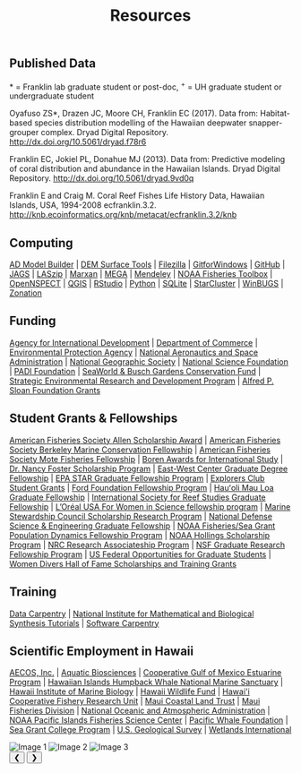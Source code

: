 <!DOCTYPE html>
<html lang="en">
<head>
    <meta charset="UTF-8">
    <meta name="viewport" content="width=device-width, initial-scale=1.0">
    <title>Resources</title>

<link rel="stylesheet" href="/css/resources.css">
</head>
<header>
    <h1>Resources</h1>
  </header>

<div class="resources-page">
  <section class="hero">
    <h1>Published Data</h1>
    <p>
      &ast; = Franklin lab graduate student or post-doc, <sup>+</sup> = UH graduate student or undergraduate student
    </p>
    <div class="citation">
      <p>
        Oyafuso ZS*, Drazen JC, Moore CH, Franklin EC (2017). Data from: Habitat-based species
        distribution modelling of the Hawaiian deepwater snapper-grouper complex. Dryad Digital
        Repository. <a href="http://dx.doi.org/10.5061/dryad.f78r6">http://dx.doi.org/10.5061/dryad.f78r6</a>
      </p>
      <p>
        Franklin EC, Jokiel PL, Donahue MJ (2013). Data from: Predictive modeling of coral
        distribution and abundance in the Hawaiian Islands. Dryad Digital Repository.
        <a href="http://dx.doi.org/10.5061/dryad.9vd0q">http://dx.doi.org/10.5061/dryad.9vd0q</a>
      </p>
      <p>
        Franklin E and Craig M. Coral Reef Fishes Life History Data, Hawaiian Islands, USA,
        1994-2008 ecfranklin.3.2. <a href="http://knb.ecoinformatics.org/knb/metacat/ecfranklin.3.2/knb">http://knb.ecoinformatics.org/knb/metacat/ecfranklin.3.2/knb</a>
      </p>
    </div>
  </section>

  <section class="hero">
    <h1>Computing</h1>
    <p>
      <a href="https://www.admb-project.org/">AD Model Builder</a> | 
      <a href="https://www.jennessent.com/arcgis/surface_area.htm">DEM Surface Tools</a> | 
      <a href="https://filezilla-project.org/">Filezilla</a> | 
      <a href="https://gitforwindows.org/">GitforWindows</a> | 
      <a href="https://github.com/">GitHub</a> | 
      <a href="https://mcmc-jags.sourceforge.io/">JAGS</a> | 
      <a href="https://laszip.org/">LASzip</a> | 
      <a href="https://marxansolutions.org/">Marxan</a> | 
      <a href="https://megasoftware.net/">MEGA</a> | 
      <a href="https://www.mendeley.com/">Mendeley</a> | 
      <a href="https://noaa-fisheries-integrated-toolbox.github.io/">NOAA Fisheries Toolbox</a> | 
      <a href="https://www.csc.noaa.gov/digitalcoast/tools/opennspect">OpenNSPECT</a> | 
      <a href="https://qgis.org/">QGIS</a> | 
      <a href="https://posit.co/">RStudio</a> | 
      <a href="https://www.python.org/">Python</a> | 
      <a href="https://www.sqlite.org/">SQLite</a> | 
      <a href="http://star.mit.edu/cluster/index.html">StarCluster</a> | 
      <a href="http://bes-qsig.github.io/fge/docs/IntroWinBUGSwithR/">WinBUGS</a> | 
      <a href="https://zonationteam.github.io/Zonation5/">Zonation</a>
    </p>
  </section>

  <section class="hero">
    <h1>Funding</h1>
    <p>
      <a href="https://www.usaid.gov/partner-with-us/find-a-funding-opportunity">Agency for International Development</a> | 
      <a href="https://www.commerce.gov/work-with-us/grants-and-contract-opportunities">Department of Commerce</a> | 
      <a href="https://www.epa.gov/grants">Environmental Protection Agency</a> | 
      <a href="https://www.nasa.gov/centers-and-facilities/grants-2/">National Aeronautics and Space Administration</a> | 
      <a href="https://www.nationalgeographic.org/society/grants-and-investments/">National Geographic Society</a> | 
      <a href="https://new.nsf.gov/funding/opportunities">National Science Foundation</a> | 
      <a href="https://www.padi.com/aware/community-grants">PADI Foundation</a> | 
      <a href="https://swbg-conservationfund.org/grant-seekers/">SeaWorld & Busch Gardens Conservation Fund</a> | 
      <a href="https://serdp-estcp.mil/workwithus/fundingprocess">Strategic Environmental Research and Development Program</a> | 
      <a href="https://sloan.org/grants/apply">Alfred P. Sloan Foundation Grants</a>
    </p>
  </section>

  <section class="hero">
    <h1>Student Grants & Fellowships</h1>
    <p>
      <a href="https://fisheries.org/about/awards-recognition/call-for-award-nominations-section-awards/frances-allen-scholarship-award/">American Fisheries Society Allen Scholarship Award</a> | 
      <a href="https://mfs.fisheries.org/?page_id=155">American Fisheries Society Berkeley Marine Conservation Fellowship</a> | 
      <a href="https://fisheries.org/about/awards-recognition/call-for-award-nominations/william-r-mote-fisheries-fellowship-award/">American Fisheries Society Mote Fisheries Fellowship</a> | 
      <a href="https://www.borenawards.org/">Boren Awards for International Study</a> | 
      <a href="https://fosterscholars.noaa.gov/">Dr. Nancy Foster Scholarship Program</a> | 
      <a href="https://www.eastwestcenter.org/education/ewc-graduate-degree-fellowship">East-West Center Graduate Degree Fellowship</a> | 
      <a href="https://www.epa.gov/research-fellowships/science-achieve-results-star-graduate-and-greater-research-opportunities-gro">EPA STAR Graduate Fellowship Program</a> | 
      <a href="https://www.explorers.org/grants/">Explorers Club Student Grants</a> | 
      <a href="https://www.fordfoundation.org/work/investing-in-individuals/the-ford-global-fellowship/">Ford Foundation Fellowship Program</a> | 
      <a href="https://www.soest.hawaii.edu/soestwp/hauoli-mau-loa-graduate-fellowship/">Hauʻoli Mau Loa Graduate Fellowship</a> | 
      <a href="https://coralreefs.org/student-travel-grants/graduate-fellowships/">International Society for Reef Studies Graduate Fellowship</a> | 
      <a href="https://www.loreal.com/en/usa/pages/group/fwis/">L’Oréal USA For Women in Science fellowship program</a> | 
      <a href="https://www.msc.org/what-we-are-doing/science-and-research/student-research-grant">Marine Stewardship Council Scholarship Research Program</a> | 
      <a href="https://ndseg.sysplus.com/">National Defense Science & Engineering Graduate Fellowship</a> | 
      <a href="https://seagrant.noaa.gov/communities/students/graduate-fellows/nmfs-sg-fellowship/">NOAA Fisheries/Sea Grant Population Dynamics Fellowship Program</a> | 
      <a href="https://www.noaa.gov/office-education/hollings-scholarship">NOAA Hollings Scholarship Program</a> | 
      <a href="https://www.nationalacademies.org/our-work/rap/for-applicants">NRC Research Associateship Program</a> | 
      <a href="https://www.nsfgrfp.org/">NSF Graduate Research Fellowship Program</a> | 
      <a href="https://www.justice.gov/enrd/pathways-students-and-recent-graduates-federal-careers">US Federal Opportunities for Graduate Students</a> | 
      <a href="https://www.wdhof.org/scholarships/scholarship-descriptions">Women Divers Hall of Fame Scholarships and Training Grants</a>
    </p>
  </section>

  <section class="hero">
    <h1>Training</h1>
    <p>
      <a href="https://datacarpentry.org/">Data Carpentry</a> | 
      <a href="https://www.nimbios.org/">National Institute for Mathematical and Biological Synthesis Tutorials</a> | 
      <a href="https://software-carpentry.org/">Software Carpentry</a>
    </p>
  </section>

  <section class="hero">
    <h1>Scientific Employment in Hawaii</h1>
    <p>
      <a href="https://www.aecos.com/">AECOS, Inc.</a> | 
      <a href="https://www.aquaticbio.com/">Aquatic Biosciences</a> | 
      <a href="https://cgh.org/">Cooperative Gulf of Mexico Estuarine Program</a> | 
      <a href="https://www.hawaiianatolls.org/">Hawaiian Islands Humpback Whale National Marine Sanctuary</a> | 
      <a href="http://www.hihid.org/">Hawaii Institute of Marine Biology</a> | 
      <a href="https://www.hawaiiwildlife.org/">Hawaii Wildlife Fund</a> | 
      <a href="https://www.marine.hawaii.edu/">Hawai'i Cooperative Fishery Research Unit</a> | 
      <a href="http://www.mauiwildlife.org/">Maui Coastal Land Trust</a> | 
      <a href="https://www.mauifisheries.org/">Maui Fisheries Division</a> | 
      <a href="https://www.noaa.gov/">National Oceanic and Atmospheric Administration</a> | 
      <a href="https://www.pifsc.noaa.gov/">NOAA Pacific Islands Fisheries Science Center</a> | 
      <a href="https://www.pacificwhale.org/">Pacific Whale Foundation</a> | 
      <a href="http://www.seagrant.soest.hawaii.edu/">Sea Grant College Program</a> | 
      <a href="http://www.usgs.gov/">U.S. Geological Survey</a> | 
      <a href="https://www.wetlands.org/">Wetlands International</a>
    </p>
  </section>
</div>

<section class="gallery-container">
            <div class="gallery" id="gallery">
                <img src="/images/Papio-tagging.jpg" alt="Image 1">
                <img src="/images/EF.jpeg" alt="Image 2">
                <img src="/images/meredith-pfennig.jpeg" alt="Image 3">
                <!-- Add more images as needed -->
            </div>
            <button class="prev" onclick="moveSlide(-1)">&#10094;</button>
            <button class="next" onclick="moveSlide(1)">&#10095;</button>
        </section>
    </div>
    <script>
        let currentSlide = 0;
        function moveSlide(direction) {
            const slides = document.querySelectorAll('.gallery img');
            currentSlide += direction;
            if (currentSlide < 0) {
                currentSlide = slides.length - 1; // Wrap around to the last image
            } else if (currentSlide >= slides.length) {
                currentSlide = 0; // Wrap around to the first image
            }
            const gallery = document.getElementById('gallery');
            gallery.style.transform = `translateX(-${currentSlide * 100}%)`;
        }
    </script>